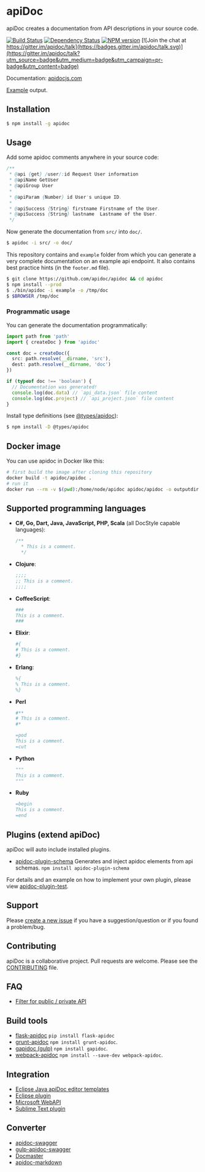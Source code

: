 # apiDoc

apiDoc creates a documentation from API descriptions in your source code.

[![Build Status](https://travis-ci.org/apidoc/apidoc.svg?branch=master)](https://travis-ci.org/apidoc/apidoc)
[![Dependency Status](https://david-dm.org/apidoc/apidoc.svg)](https://david-dm.org/apidoc/apidoc)
[![NPM version](https://badge.fury.io/js/apidoc.svg)](http://badge.fury.io/js/apidoc)
[![Join the chat at https://gitter.im/apidoc/talk](https://badges.gitter.im/apidoc/talk.svg)](https://gitter.im/apidoc/talk?utm_source=badge&utm_medium=badge&utm_campaign=pr-badge&utm_content=badge)

Documentation: [apidocjs.com](http://apidocjs.com)

[Example](http://apidocjs.com/example/) output.

## Installation

```bash
$ npm install -g apidoc
```

## Usage

Add some apidoc comments anywhere in your source code:

```java
/**
 * @api {get} /user/:id Request User information
 * @apiName GetUser
 * @apiGroup User
 *
 * @apiParam {Number} id User's unique ID.
 *
 * @apiSuccess {String} firstname Firstname of the User.
 * @apiSuccess {String} lastname  Lastname of the User.
 */
```

Now generate the documentation from `src/` into `doc/`.

```bash
$ apidoc -i src/ -o doc/
```

This repository contains and `example` folder from which you can generate a very complete documentation on an example api endpoint. It also contains best practice hints (in the `footer.md` file).

```bash
$ git clone https://github.com/apidoc/apidoc && cd apidoc
$ npm install --prod
$ ./bin/apidoc -i example -o /tmp/doc
$ $BROWSER /tmp/doc
```

### Programmatic usage

You can generate the documentation programmatically:

```ts
import path from 'path'
import { createDoc } from 'apidoc'

const doc = createDoc({
  src: path.resolve(__dirname, 'src'),
  dest: path.resolve(__dirname, 'doc')
})

if (typeof doc !== 'boolean') {
  // Documentation was generated!
  console.log(doc.data) // `api_data.json` file content
  console.log(doc.project) // `api_project.json` file content
}
```

Install type definitions (see [@types/apidoc](https://github.com/DefinitelyTyped/DefinitelyTyped/blob/master/types/apidoc/index.d.ts)):

```bash
$ npm install -D @types/apidoc
```

## Docker image

You can use apidoc in Docker like this:

~~~bash
# first build the image after cloning this repository
docker build -t apidoc/apidoc .
# run it
docker run --rm -v $(pwd):/home/node/apidoc apidoc/apidoc -o outputdir -i inputdir
~~~

## Supported programming languages

 * **C#, Go, Dart, Java, JavaScript, PHP, Scala** (all DocStyle capable languages):

   ```javascript
   /**
     * This is a comment.
     */
   ```

 * **Clojure**:

   ```clojure
   ;;;;
   ;; This is a comment.
   ;;;;
   ```

 * **CoffeeScript**:

   ```coffeescript
   ###
   This is a comment.
   ###
   ```

 * **Elixir**:

   ```elixir
   #{
   # This is a comment.
   #}
   ```

 * **Erlang**:

   ```erlang
   %{
   % This is a comment.
   %}
   ```

 * **Perl**

   ```perl
   #**
   # This is a comment.
   #*
   ```

   ```perl
   =pod
   This is a comment.
   =cut
   ```

 * **Python**

   ```python
   """
   This is a comment.
   """
   ```

 * **Ruby**

   ```ruby
   =begin
   This is a comment.
   =end
   ```

## Plugins (extend apiDoc)

apiDoc will auto include installed plugins.

 * [apidoc-plugin-schema](https://github.com/willfarrell/apidoc-plugin-schema) Generates and inject apidoc elements from api schemas. `npm install apidoc-plugin-schema`

For details and an example on how to implement your own plugin, please view [apidoc-plugin-test](https://github.com/apidoc/apidoc-plugin-test).

## Support

Please [create a new issue](https://github.com/apidoc/apidoc/issues/new/choose) if you have a suggestion/question or if you found a problem/bug.

## Contributing

apiDoc is a collaborative project. Pull requests are welcome. Please see the [CONTRIBUTING](https://github.com/apidoc/apidoc/blob/master/CONTRIBUTING.md) file.

## FAQ

* [Filter for public / private API](https://github.com/apidoc/grunt-apidoc/issues/27#issuecomment-147664797)

## Build tools

* [flask-apidoc](https://pypi.python.org/pypi/flask-apidoc/) `pip install flask-apidoc`
* [grunt-apidoc](https://github.com/apidoc/grunt-apidoc) `npm install grunt-apidoc`.
* [gapidoc (gulp)](https://github.com/techgaun/gulp-apidoc) `npm install gapidoc`.
* [webpack-apidoc](https://github.com/c0b41/webpack-apidoc) `npm install --save-dev webpack-apidoc`.

## Integration

* [Eclipse Java apiDoc editor templates](https://github.com/skhani/eclipse_java_apiDoc_templates)
* [Eclipse plugin](https://github.com/DWand/eclipse_pdt_apiDoc_editor_templates)
* [Microsoft WebAPI](https://github.com/chehabz/grunt-edge-apidoc-webapi-generator)
* [Sublime Text plugin](https://github.com/DWand/ST3_apiDocAutocompletion)

## Converter

* [apidoc-swagger](https://github.com/fsbahman/apidoc-swagger)
* [gulp-apidoc-swagger](https://github.com/fsbahman/gulp-apidoc-swagger)
* [Docmaster](https://github.com/bonzzy/docmaster)
* [apidoc-markdown](https://github.com/rigwild/apidoc-markdown)
